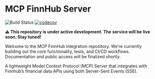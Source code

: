 # MCP FinnHub Server

![Build Status](https://github.com/SalZaki/finnhub-mcp/actions/workflows/dotnet.yml/badge.svg)
[![codecov](https://app.codecov.io/gh/SalZaki/finnhub-mcp/branch/main/graph/badge.svg)](https://app.codecov.io/gh/SalZaki/finnhub-mcp)

**⚠️ This repository is under active development. The service will be live soon. Stay tuned!**

Welcome to the MCP FinnHub integration repository. We're currently building out the core functionality, tests, and CI/CD workflows. Documentation and public access will be finalized shortly.

A lightweight Model Context Protocol (MCP) Server that integrates with Finnhub’s financial data APIs using both Server-Sent Events (SSE).